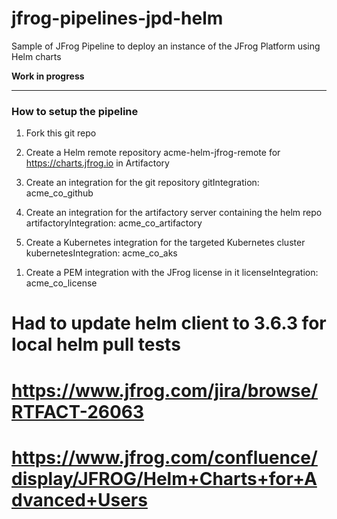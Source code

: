 # jfrog-pipelines-jpd-helm
Sample of JFrog Pipeline to deploy an instance of the JFrog Platform using Helm charts

**Work in progress**

---

### How to setup the pipeline

1. Fork this git repo 

1. Create a Helm remote repository acme-helm-jfrog-remote for https://charts.jfrog.io in Artifactory

1. Create an integration for the git repository
     gitIntegration: acme_co_github

1. Create an integration for the artifactory server containing the helm repo
     artifactoryIntegration: acme_co_artifactory

1. Create a Kubernetes integration for the targeted Kubernetes cluster
     kubernetesIntegration: acme_co_aks

<!-- 1. Create a generic integration with the following env variables
      ADMIN_PASSWORD    # the password for the admin user  -->
 

1. Create a PEM integration with the JFrog license in it 
      licenseIntegration: acme_co_license


# Had to update helm client to 3.6.3 for local helm pull tests
# https://www.jfrog.com/jira/browse/RTFACT-26063

# https://www.jfrog.com/confluence/display/JFROG/Helm+Charts+for+Advanced+Users
